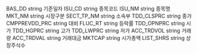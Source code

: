 BAS_DD string 기준일자
ISU_CD string 종목코드
ISU_NM string 종목명
MKT_NM string 시장구분
SECT_TP_NM string 소속부
TDD_CLSPRC string 종가
CMPPREVDD_PRC string 대비
FLUC_RT string 등락률
TDD_OPNPRC string 시가
TDD_HGPRC string 고가
TDD_LWPRC string 저가
ACC_TRDVOL string 거래량
ACC_TRDVAL string 거래대금
MKTCAP string 시가총액
LIST_SHRS string 상장주식수